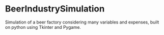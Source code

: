 # BeerIndustrySimulation
Simulation of a beer factory considering many variables and expenses, built on python using Tkinter and Pygame. 
